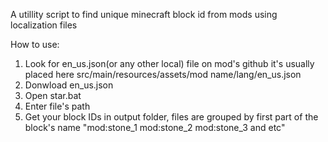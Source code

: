 A utillity script to find unique minecraft block id from mods using localization files

How to use:
1) Look for en_us.json(or any other local) file on mod's github it's usually placed here src/main/resources/assets/mod name/lang/en_us.json
2) Donwload en_us.json
3) Open star.bat
4) Enter file's path
5) Get your block IDs in output folder, files are grouped by first part of the block's name "mod:stone_1 mod:stone_2 mod:stone_3 and etc"
